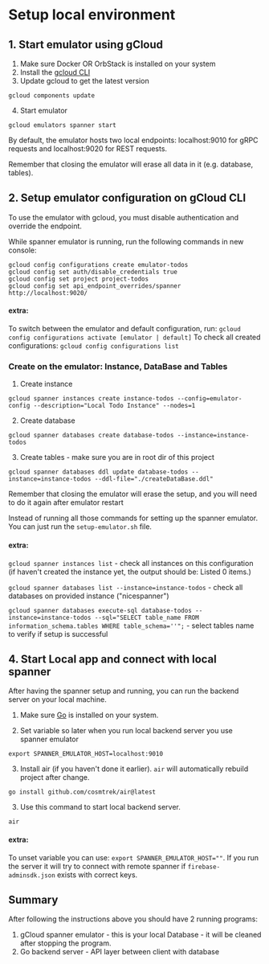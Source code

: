 # Setup local environment

## 1. Start emulator using gCloud

1. Make sure Docker OR OrbStack is installed on your system
2. Install the [gcloud CLI](https://cloud.google.com/sdk/docs/install)
3. Update gcloud to get the latest version

```
gcloud components update
```

4. Start emulator

```
gcloud emulators spanner start
```

By default, the emulator hosts two local endpoints: localhost:9010 for gRPC requests and localhost:9020 for REST
requests.

Remember that closing the emulator will erase all data in it (e.g. database, tables).

## 2. Setup emulator configuration on gCloud CLI

To use the emulator with gcloud, you must disable authentication and override the endpoint.

While spanner emulator is running, run the following commands in new console:

```
gcloud config configurations create emulator-todos
gcloud config set auth/disable_credentials true
gcloud config set project project-todos
gcloud config set api_endpoint_overrides/spanner http://localhost:9020/
```

#### extra:

To switch between the emulator and default configuration, run:
`
gcloud config configurations activate [emulator | default]
`
To check all created configurations:
`
gcloud config configurations list
`

### Create on the emulator: Instance, DataBase and Tables

1. Create instance

```
gcloud spanner instances create instance-todos --config=emulator-config --description="Local Todo Instance" --nodes=1
```

2. Create database

```
gcloud spanner databases create database-todos --instance=instance-todos
```

3. Create tables - make sure you are in root dir of this project

```
gcloud spanner databases ddl update database-todos --instance=instance-todos --ddl-file="./createDataBase.ddl"
```

Remember that closing the emulator will erase the setup, and you will need to do it again after emulator restart

Instead of running all those commands for setting up the spanner emulator. You can just run the `setup-emulator.sh`
file.

#### extra:

`gcloud spanner instances list` - check all instances on this configuration
(if haven't created the instance yet, the output should be: Listed 0 items.)

`gcloud spanner databases list --instance=instance-todos` - check all databases on provided instance ("nicespanner")

`gcloud spanner databases execute-sql database-todos --instance=instance-todos --sql="SELECT table_name FROM information_schema.tables WHERE table_schema=''";` -
select tables name to verify if setup is successful

## 4. Start Local app and connect with local spanner

After having the spanner setup and running, you can run the backend server on your local machine.

1. Make sure [Go](https://go.dev/doc/install) is installed on your system.

2. Set variable so later when you run local backend server you use spanner emulator

```
export SPANNER_EMULATOR_HOST=localhost:9010
```

3. Install air (if you haven't done it earlier). `air` will automatically rebuild project after change.

```
go install github.com/cosmtrek/air@latest
```

3. Use this command to start local backend server.
```
air
```

#### extra:

To unset variable you can use: `export SPANNER_EMULATOR_HOST=""`. If you run the server it will try to connect with
remote spanner if `firebase-adminsdk.json` exists with correct keys.

## Summary

After following the instructions above you should have 2 running programs:

1. gCloud spanner emulator - this is your local Database - it will be cleaned after stopping the program.
2. Go backend server - API layer between client with database